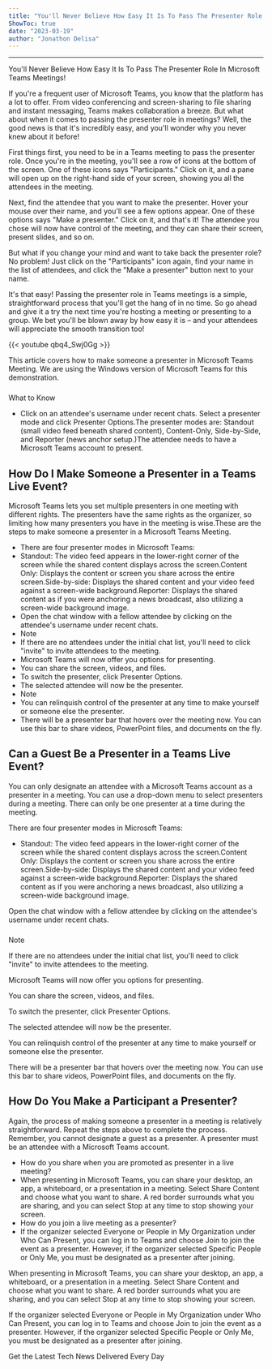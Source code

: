 ```yaml
---
title: "You'll Never Believe How Easy It Is To Pass The Presenter Role In Microsoft Teams Meetings!"
ShowToc: true 
date: "2023-03-19"
author: "Jonathon Delisa"
---
```

*****
You'll Never Believe How Easy It Is To Pass The Presenter Role In Microsoft Teams Meetings!

If you're a frequent user of Microsoft Teams, you know that the platform has a lot to offer. From video conferencing and screen-sharing to file sharing and instant messaging, Teams makes collaboration a breeze. But what about when it comes to passing the presenter role in meetings? Well, the good news is that it's incredibly easy, and you'll wonder why you never knew about it before!

First things first, you need to be in a Teams meeting to pass the presenter role. Once you're in the meeting, you'll see a row of icons at the bottom of the screen. One of these icons says "Participants." Click on it, and a pane will open up on the right-hand side of your screen, showing you all the attendees in the meeting.

Next, find the attendee that you want to make the presenter. Hover your mouse over their name, and you'll see a few options appear. One of these options says "Make a presenter." Click on it, and that's it! The attendee you chose will now have control of the meeting, and they can share their screen, present slides, and so on.

But what if you change your mind and want to take back the presenter role? No problem! Just click on the "Participants" icon again, find your name in the list of attendees, and click the "Make a presenter" button next to your name.

It's that easy! Passing the presenter role in Teams meetings is a simple, straightforward process that you'll get the hang of in no time. So go ahead and give it a try the next time you're hosting a meeting or presenting to a group. We bet you'll be blown away by how easy it is – and your attendees will appreciate the smooth transition too!

{{< youtube qbq4_Swj0Gg >}} 




This article covers how to make someone a presenter in Microsoft Teams Meeting. We are using the Windows version of Microsoft Teams for this demonstration.

 
### 
What to Know
 
- Click on an attendee's username under recent chats. Select a presenter mode and click Presenter Options.The presenter modes are: Standout (small video feed beneath shared content), Content-Only, Side-by-Side, and Reporter (news anchor setup.)The attendee needs to have a Microsoft Teams account to present.

 
##   How Do I Make Someone a Presenter in a Teams Live Event?  
 

Microsoft Teams lets you set multiple presenters in one meeting with different rights. The presenters have the same rights as the organizer, so limiting how many presenters you have in the meeting is wise.These are the steps to make someone a presenter in a Microsoft Teams Meeting.

 
- There are four presenter modes in Microsoft Teams:
 - Standout: The video feed appears in the lower-right corner of the screen while the shared content displays across the screen.Content Only: Displays the content or screen you share across the entire screen.Side-by-side: Displays the shared content and your video feed against a screen-wide background.Reporter: Displays the shared content as if you were anchoring a news broadcast, also utilizing a screen-wide background image.
 - Open the chat window with a fellow attendee by clicking on the attendee's username under recent chats.
 - Note
 - If there are no attendees under the initial chat list, you'll need to click "invite" to invite attendees to the meeting.
 - Microsoft Teams will now offer you options for presenting.
 - You can share the screen, videos, and files.
 - To switch the presenter, click Presenter Options.
 - The selected attendee will now be the presenter.
 - Note
 - You can relinquish control of the presenter at any time to make yourself or someone else the presenter.
 - There will be a presenter bar that hovers over the meeting now. You can use this bar to share videos, PowerPoint files, and documents on the fly.

 
##   Can a Guest Be a Presenter in a Teams Live Event?  
 

You can only designate an attendee with a Microsoft Teams account as a presenter in a meeting. You can use a drop-down menu to select presenters during a meeting. There can only be one presenter at a time during the meeting.

 

There are four presenter modes in Microsoft Teams:

 
- Standout: The video feed appears in the lower-right corner of the screen while the shared content displays across the screen.Content Only: Displays the content or screen you share across the entire screen.Side-by-side: Displays the shared content and your video feed against a screen-wide background.Reporter: Displays the shared content as if you were anchoring a news broadcast, also utilizing a screen-wide background image.

 

Open the chat window with a fellow attendee by clicking on the attendee's username under recent chats.

 
### 
Note
 
If there are no attendees under the initial chat list, you'll need to click "invite" to invite attendees to the meeting.
 

Microsoft Teams will now offer you options for presenting.

 

You can share the screen, videos, and files.

 

To switch the presenter, click Presenter Options.

 

The selected attendee will now be the presenter.

 
You can relinquish control of the presenter at any time to make yourself or someone else the presenter.
 

There will be a presenter bar that hovers over the meeting now. You can use this bar to share videos, PowerPoint files, and documents on the fly.

 
##   How Do You Make a Participant a Presenter?  
 

Again, the process of making someone a presenter in a meeting is relatively straightforward. Repeat the steps above to complete the process. Remember, you cannot designate a guest as a presenter. A presenter must be an attendee with a Microsoft Teams account.

 
- How do you share when you are promoted as presenter in a live meeting?
 - When presenting in Microsoft Teams, you can share your desktop, an app, a whiteboard, or a presentation in a meeting. Select Share Content and choose what you want to share. A red border surrounds what you are sharing, and you can select Stop at any time to stop showing your screen.
 - How do you join a live meeting as a presenter?
 - If the organizer selected Everyone or People in My Organization under Who Can Present, you can log in to Teams and choose Join to join the event as a presenter. However, if the organizer selected Specific People or Only Me, you must be designated as a presenter after joining.

 
When presenting in Microsoft Teams, you can share your desktop, an app, a whiteboard, or a presentation in a meeting. Select Share Content and choose what you want to share. A red border surrounds what you are sharing, and you can select Stop at any time to stop showing your screen.
 
If the organizer selected Everyone or People in My Organization under Who Can Present, you can log in to Teams and choose Join to join the event as a presenter. However, if the organizer selected Specific People or Only Me, you must be designated as a presenter after joining.
 

Get the Latest Tech News Delivered Every Day




